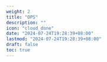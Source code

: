 ```yaml
---
weight: 2
title: "OPS"
description: ""
icon: "cloud_done"
date: "2024-07-24T19:28:39+08:00"
lastmod: "2024-07-24T19:28:39+08:00"
draft: false
toc: true
---
```


